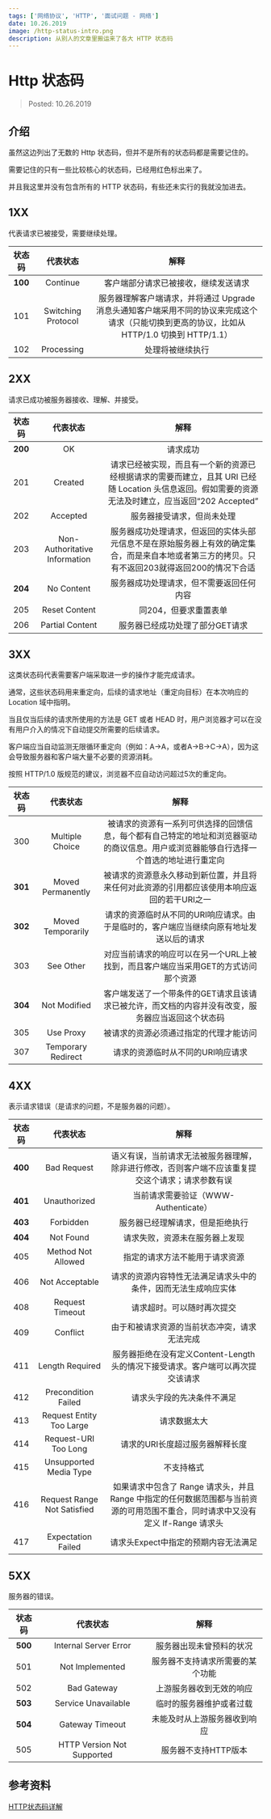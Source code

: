 ```yaml
---
tags: ['网络协议', 'HTTP', '面试问题 - 网络']
date: 10.26.2019
image: /http-status-intro.png
description: 从别人的文章里搬运来了各大 HTTP 状态码
---
```


# Http 状态码

> Posted: 10.26.2019

<Tag />

## 介绍

虽然这边列出了无数的 Http 状态码，但并不是所有的状态码都是需要记住的。

需要记住的只有一些比较核心的状态码，已经用红色标出来了。

并且我这里并没有包含所有的 HTTP 状态码，有些还未实行的我就没加进去。

## 1XX

代表请求已被接受，需要继续处理。

| 状态码 | 代表状态 | 解释 |
| :---:| :---: | :---: |
| <span v-red>**100**</span> | Continue | 客户端部分请求已被接收，继续发送请求 |
| 101 | Switching Protocol | 服务器理解客户端请求，并将通过 Upgrade 消息头通知客户端采用不同的协议来完成这个请求（只能切换到更高的协议，比如从 HTTP/1.0 切换到 HTTP/1.1） |
| 102 | Processing | 处理将被继续执行 |

## 2XX

请求已成功被服务器接收、理解、并接受。

| 状态码 | 代表状态 | 解释 |
| :---:| :---: | :---: |
| <span v-red>**200**</span> | OK | 请求成功 | 
| 201 | Created | 请求已经被实现，而且有一个新的资源已经根据请求的需要而建立，且其 URI 已经随 Location 头信息返回。假如需要的资源无法及时建立，应当返回“202 Accepted” |
| 202 | Accepted | 服务器接受请求，但尚未处理 |
| 203 | Non-Authoritative Information | 服务器成功处理请求，但返回的实体头部元信息不是在原始服务器上有效的确定集合，而是来自本地或者第三方的拷贝。只有不返回203就得返回200的情况下合适|
| <span v-red>**204**</span> | No Content | 服务器成功处理请求，但不需要返回任何内容 |
| 205 | Reset Content | 同204，但要求重置表单 |
| 206 | Partial Content | 服务器已经成功处理了部分GET请求 |

## 3XX

这类状态码代表需要客户端采取进一步的操作才能完成请求。

通常，这些状态码用来重定向，后续的请求地址（重定向目标）在本次响应的 Location 域中指明。

当且仅当后续的请求所使用的方法是 GET 或者 HEAD 时，用户浏览器才可以在没有用户介入的情况下自动提交所需要的后续请求。

客户端应当自动监测无限循环重定向（例如：A->A，或者A->B->C->A），因为这会导致服务器和客户端大量不必要的资源消耗。

按照 HTTP/1.0 版规范的建议，浏览器不应自动访问超过5次的重定向。

| 状态码 | 代表状态 | 解释 |
| :---:| :---: | :---: |
| 300 | Multiple Choice | 被请求的资源有一系列可供选择的回馈信息，每个都有自己特定的地址和浏览器驱动的商议信息。用户或浏览器能够自行选择一个首选的地址进行重定向 |
| <span v-red>**301**</span> | Moved Permanently |  被请求的资源意永久移动到新位置，并且将来任何对此资源的引用都应该使用本响应返回的若干URI之一 |
| <span v-red>**302**</span> | Moved Temporarily | 请求的资源临时从不同的URI响应请求。由于是临时的，客户端应当继续向原有地址发送以后的请求 | 
| 303 | See Other | 对应当前请求的响应可以在另一个URL上被找到，而且客户端应当采用GET的方式访问那个资源 |
| <span v-red>**304**</span> | Not Modified | 客户端发送了一个带条件的GET请求且该请求已被允许，而文档的内容并没有改变，服务器应当返回这个状态码 | 
| 305 | Use Proxy | 被请求的资源必须通过指定的代理才能访问 |
| 307 | Temporary Redirect | 请求的资源临时从不同的URI响应请求 |

## 4XX

表示请求错误（是请求的问题，不是服务器的问题）。

| 状态码 | 代表状态 | 解释 |
| :---:| :---: | :---: |
| <span v-red>**400**</span> | Bad Request | 语义有误，当前请求无法被服务器理解，除非进行修改，否则客户端不应该重复提交这个请求；请求参数有误 |
| <span v-red>**401**</span> | Unauthorized | 当前请求需要验证（WWW-Authenticate） |
| <span v-red>**403**</span> | Forbidden | 服务器已经理解请求，但是拒绝执行 |
| <span v-red>**404**</span> | Not Found | 请求失败，资源未在服务器上发现 |
| 405 | Method Not Allowed | 指定的请求方法不能用于请求资源 |
| 406 | Not Acceptable | 请求的资源内容特性无法满足请求头中的条件，因而无法生成响应实体 |
| 408 | Request Timeout | 请求超时。可以随时再次提交 |
| 409 | Conflict | 由于和被请求资源的当前状态冲突，请求无法完成 |
| 411 | Length Required | 服务器拒绝在没有定义Content-Length头的情况下接受请求。客户端可以再次提交该请求 |
| 412 | Precondition Failed | 请求头字段的先决条件不满足 |
| 413 | Request Entity Too Large | 请求数据太大 |
| 414 | Request-URI Too Long | 请求的URI长度超过服务器解释长度 |
| 415 | Unsupported Media Type | 不支持格式 |
| 416 | Request Range Not Satisfied | 如果请求中包含了 Range 请求头，并且 Range 中指定的任何数据范围都与当前资源的可用范围不重合，同时请求中又没有定义 If-Range 请求头 |
| 417 | Expectation Failed | 请求头Expect中指定的预期内容无法满足 |

## 5XX

服务器的错误。

| 状态码 | 代表状态 | 解释 |
| :---:| :---: | :---: |
| <span v-red>**500**</span> | Internal Server Error | 服务器出现未曾预料的状况 |
| 501 | Not Implemented | 服务器不支持请求所需要的某个功能 |
| 502 | Bad Gateway |  上游服务器收到无效的响应 |
| <span v-red>**503**</span> | Service Unavailable | 临时的服务器维护或者过载 |
| <span v-red>**504**</span> | Gateway Timeout | 未能及时从上游服务器收到响应 |
| 505 | HTTP Version Not Supported | 服务器不支持HTTP版本 |


## 参考资料

[HTTP状态码详解](http://tool.oschina.net/commons?type=5)

<Disqus />